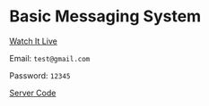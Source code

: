 # Basic Messaging System

[Watch It Live](https://messageing.herokuapp.com/)

Email: ```test@gmail.com``` 

Password: ```12345``` 

[Server Code](https://github.com/zixiz/Basic-Messaging-System-Server)